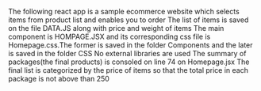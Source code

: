 The following react app is a sample ecommerce website which selects items from product list and enables you to order
The list of items is saved on the file DATA.JS along with price and weight of items
The main component is HOMPAGE.JSX and its corresponding css file is Homepage.css.The former is saved in the folder Components and the later is saved in the folder CSS
No external libraries are used
The summary of packages(the final products) is consoled on line 74 on Homepage.jsx
The final list is categorized by the price of items so that the total price in each package is not above than 250